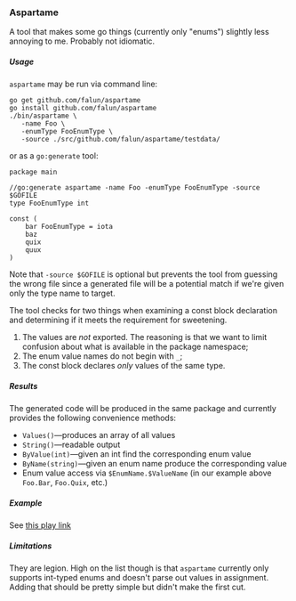 ### Aspartame

A tool that makes some go things (currently only "enums") slightly less annoying to me. Probably not idiomatic.


##### Usage
`aspartame` may be run via command line:

	go get github.com/falun/aspartame
	go install github.com/falun/aspartame
	./bin/aspartame \
	   -name Foo \
	   -enumType FooEnumType \
	   -source ./src/github.com/falun/aspartame/testdata/

or as a `go:generate` tool:

	package main
	
	//go:generate aspartame -name Foo -enumType FooEnumType -source $GOFILE
	type FooEnumType int
	
	const (
		bar FooEnumType = iota
		baz
		quix
		quux
	)

Note that `-source $GOFILE` is optional but prevents the tool from guessing the wrong file since a generated file will be a potential match if we're given only the type name to target.

The tool checks for two things when examining a const block declaration and determining if it meets the requirement for sweetening.

1. The values are _not_ exported. The reasoning is that we want to limit confusion about what is available in the package namespace;
2. The enum value names do not begin with `_`;
3. The const block declares _only_ values of the same type.

##### Results
The generated code will be produced in the same package and currently provides the following convenience methods:

* `Values()`&mdash;produces an array of all values
* `String()`&mdash;readable output
* `ByValue(int)`&mdash;given an int find the corresponding enum value
* `ByName(string)`&mdash;given an enum name produce the corresponding value
* Enum value access via `$EnumName.$ValueName` (in our example above `Foo.Bar`, `Foo.Quix`, etc.)

##### Example
See [this play link](http://play.golang.org/p/WJqHhz2K6y)

##### Limitations
They are legion. High on the list though is that `aspartame` currently only supports int-typed enums and doesn't parse out values in assignment. Adding that should be pretty simple but didn't make the first cut.
